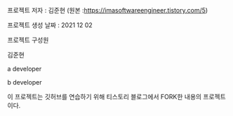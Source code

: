 프로젝트 저자 : 김준현 (원본 :https://imasoftwareengineer.tistory.com/5)



프로젝트 생성 날짜 : 2021 12 02

프로젝트 구성원




김준현




a developer



b developer






이 프로젝트는 깃허브를 연습하기 위해 티스토리 블로그에서 FORK한 내용의 프로젝트이다.
